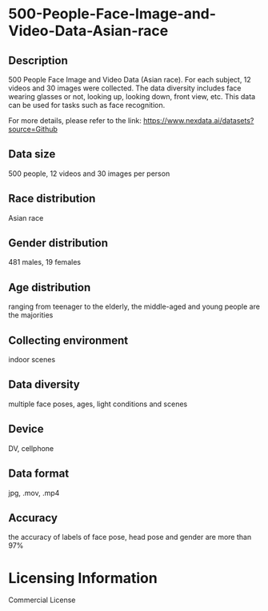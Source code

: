 # 500-People-Face-Image-and-Video-Data-Asian-race


## Description
500 People Face Image and Video Data (Asian race). For each subject, 12 videos and 30 images were collected. The data diversity includes face wearing glasses or not, looking up, looking down, front view, etc. This data can be used for tasks such as face recognition.

For more details, please refer to the link: https://www.nexdata.ai/datasets?source=Github


## Data size
500 people, 12 videos and 30 images per person

## Race distribution
Asian race

## Gender distribution
481 males, 19 females

## Age distribution
ranging from teenager to the elderly, the middle-aged and young people are the majorities

## Collecting environment
indoor scenes

## Data diversity
multiple face poses, ages, light conditions and scenes

## Device
DV, cellphone

## Data format
jpg, .mov, .mp4

## Accuracy
the accuracy of labels of face pose, head pose and gender are more than 97%

# Licensing Information
Commercial License
